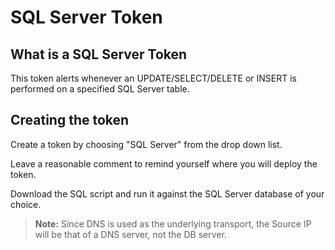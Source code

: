 # SQL Server Token

## What is a SQL Server Token

This token alerts whenever an UPDATE/SELECT/DELETE or INSERT is performed on a specified SQL Server table.

## Creating the token

Create a token by choosing "SQL Server" from the drop down list.

Leave a reasonable comment to remind yourself where you will deploy the token.

Download the SQL script and run it against the SQL Server database of your choice.

>**Note:** Since DNS is used as the underlying transport, the Source IP will be that of a DNS server, not the DB server.
